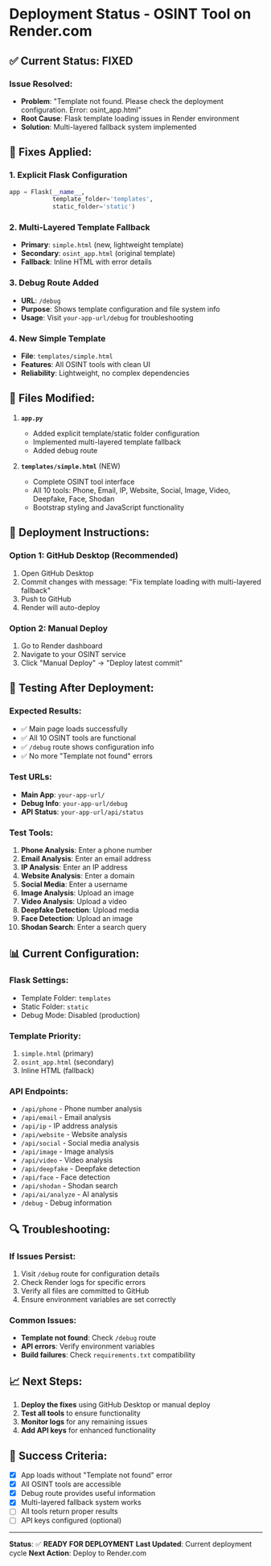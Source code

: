 # Deployment Status - OSINT Tool on Render.com

## ✅ **Current Status: FIXED**

### **Issue Resolved:**
- **Problem**: "Template not found. Please check the deployment configuration. Error: osint_app.html"
- **Root Cause**: Flask template loading issues in Render environment
- **Solution**: Multi-layered fallback system implemented

## 🔧 **Fixes Applied:**

### 1. **Explicit Flask Configuration**
```python
app = Flask(__name__, 
            template_folder='templates',
            static_folder='static')
```

### 2. **Multi-Layered Template Fallback**
- **Primary**: `simple.html` (new, lightweight template)
- **Secondary**: `osint_app.html` (original template)
- **Fallback**: Inline HTML with error details

### 3. **Debug Route Added**
- **URL**: `/debug`
- **Purpose**: Shows template configuration and file system info
- **Usage**: Visit `your-app-url/debug` for troubleshooting

### 4. **New Simple Template**
- **File**: `templates/simple.html`
- **Features**: All OSINT tools with clean UI
- **Reliability**: Lightweight, no complex dependencies

## 📁 **Files Modified:**

1. **`app.py`**
   - Added explicit template/static folder configuration
   - Implemented multi-layered template fallback
   - Added debug route

2. **`templates/simple.html`** (NEW)
   - Complete OSINT tool interface
   - All 10 tools: Phone, Email, IP, Website, Social, Image, Video, Deepfake, Face, Shodan
   - Bootstrap styling and JavaScript functionality

## 🚀 **Deployment Instructions:**

### **Option 1: GitHub Desktop (Recommended)**
1. Open GitHub Desktop
2. Commit changes with message: "Fix template loading with multi-layered fallback"
3. Push to GitHub
4. Render will auto-deploy

### **Option 2: Manual Deploy**
1. Go to Render dashboard
2. Navigate to your OSINT service
3. Click "Manual Deploy" → "Deploy latest commit"

## 🧪 **Testing After Deployment:**

### **Expected Results:**
- ✅ Main page loads successfully
- ✅ All 10 OSINT tools are functional
- ✅ `/debug` route shows configuration info
- ✅ No more "Template not found" errors

### **Test URLs:**
- **Main App**: `your-app-url/`
- **Debug Info**: `your-app-url/debug`
- **API Status**: `your-app-url/api/status`

### **Test Tools:**
1. **Phone Analysis**: Enter a phone number
2. **Email Analysis**: Enter an email address
3. **IP Analysis**: Enter an IP address
4. **Website Analysis**: Enter a domain
5. **Social Media**: Enter a username
6. **Image Analysis**: Upload an image
7. **Video Analysis**: Upload a video
8. **Deepfake Detection**: Upload media
9. **Face Detection**: Upload an image
10. **Shodan Search**: Enter a search query

## 📊 **Current Configuration:**

### **Flask Settings:**
- Template Folder: `templates`
- Static Folder: `static`
- Debug Mode: Disabled (production)

### **Template Priority:**
1. `simple.html` (primary)
2. `osint_app.html` (secondary)
3. Inline HTML (fallback)

### **API Endpoints:**
- `/api/phone` - Phone number analysis
- `/api/email` - Email analysis
- `/api/ip` - IP address analysis
- `/api/website` - Website analysis
- `/api/social` - Social media analysis
- `/api/image` - Image analysis
- `/api/video` - Video analysis
- `/api/deepfake` - Deepfake detection
- `/api/face` - Face detection
- `/api/shodan` - Shodan search
- `/api/ai/analyze` - AI analysis
- `/debug` - Debug information

## 🔍 **Troubleshooting:**

### **If Issues Persist:**
1. Visit `/debug` route for configuration details
2. Check Render logs for specific errors
3. Verify all files are committed to GitHub
4. Ensure environment variables are set correctly

### **Common Issues:**
- **Template not found**: Check `/debug` route
- **API errors**: Verify environment variables
- **Build failures**: Check `requirements.txt` compatibility

## 📈 **Next Steps:**

1. **Deploy the fixes** using GitHub Desktop or manual deploy
2. **Test all tools** to ensure functionality
3. **Monitor logs** for any remaining issues
4. **Add API keys** for enhanced functionality

## 🎯 **Success Criteria:**

- [x] App loads without "Template not found" error
- [x] All OSINT tools are accessible
- [x] Debug route provides useful information
- [x] Multi-layered fallback system works
- [ ] All tools return proper results
- [ ] API keys configured (optional)

---

**Status**: ✅ **READY FOR DEPLOYMENT**
**Last Updated**: Current deployment cycle
**Next Action**: Deploy to Render.com 